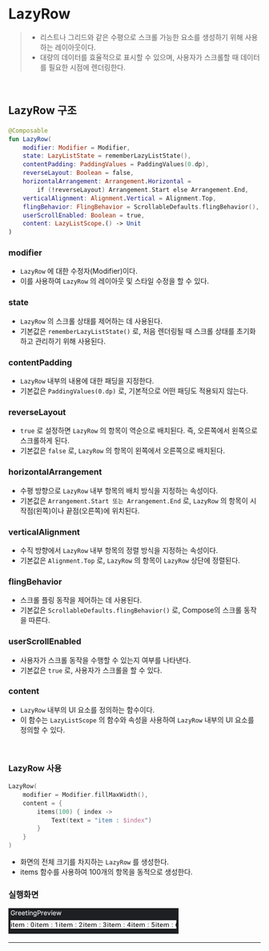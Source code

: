 # **LazyRow**
> - 리스트나 그리드와 같은 수평으로 스크롤 가능한 요소를 생성하기 위해 사용하는 레이아웃이다.
> - 대량의 데이터를 효율적으로 표시할 수 있으며, 사용자가 스크롤할 때 데이터를 필요한 시점에 렌더링한다.

<br>

## **LazyRow 구조**
```kotlin
@Composable
fun LazyRow(
    modifier: Modifier = Modifier,
    state: LazyListState = rememberLazyListState(),
    contentPadding: PaddingValues = PaddingValues(0.dp),
    reverseLayout: Boolean = false,
    horizontalArrangement: Arrangement.Horizontal =
        if (!reverseLayout) Arrangement.Start else Arrangement.End,
    verticalAlignment: Alignment.Vertical = Alignment.Top,
    flingBehavior: FlingBehavior = ScrollableDefaults.flingBehavior(),
    userScrollEnabled: Boolean = true,
    content: LazyListScope.() -> Unit
)
```

### modifier
- `LazyRow` 에 대한 수정자(Modifier)이다.
- 이를 사용하여 `LazyRow` 의 레이아웃 및 스타일 수정을 할 수 있다.

### state
- `LazyRow` 의 스크롤 상태를 제어하는 데 사용된다.
- 기본값은 `rememberLazyListState()` 로, 처음 렌더링될 때 스크롤 상태를 초기화하고 관리하기 위해 사용된다.

### contentPadding
- `LazyRow` 내부의 내용에 대한 패딩을 지정한다.
- 기본값은 `PaddingValues(0.dp)` 로, 기본적으로 어떤 패딩도 적용되지 않는다.

### reverseLayout
- `true` 로 설정하면 `LazyRow` 의 항목이 역순으로 배치된다. 즉, 오른쪽에서 왼쪽으로 스크롤하게 된다.
- 기본값은 `false` 로, `LazyRow` 의 항목이 왼쪽에서 오른쪽으로 배치된다.

### horizontalArrangement
- 수평 방향으로 `LazyRow` 내부 항목의 배치 방식을 지정하는 속성이다.
- 기본값은 `Arrangement.Start 또는 Arrangement.End` 로, `LazyRow` 의 항목이 시작점(왼쪽)이나 끝점(오른쪽)에 위치된다.

### verticalAlignment
- 수직 방향에서 `LazyRow` 내부 항목의 정렬 방식을 지정하는 속성이다.
- 기본값은 `Alignment.Top` 로, `LazyRow` 의 항목이 `LazyRow` 상단에 정렬된다.

### flingBehavior
- 스크롤 플링 동작을 제어하는 데 사용된다.
- 기본값은 `ScrollableDefaults.flingBehavior()` 로, Compose의 스크롤 동작을 따른다.

### userScrollEnabled
- 사용자가 스크롤 동작을 수행할 수 있는지 여부를 나타낸다.
- 기본값은 `true` 로, 사용자가 스크롤을 할 수 있다.

### content
- `LazyRow` 내부의 UI 요소를 정의하는 함수이다.
- 이 함수는 `LazyListScope` 의 함수와 속성을 사용하여 `LazyRow` 내부의 UI 요소를 정의할 수 있다.

<br>

### **LazyRow 사용**
```kotlin
LazyRow(
    modifier = Modifier.fillMaxWidth(),
    content = {
        items(100) { index ->
            Text(text = "item : $index")
        }
    }
)
```
- 화면의 전체 크기를 차지하는 `LazyRow` 를 생성한다.
- items 함수를 사용하여 100개의 항목을 동적으로 생성한다. 

### 실행화면

![lazyrow.png](lazyrow.png)

***